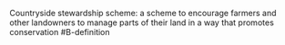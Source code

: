 Countryside stewardship scheme: a scheme to encourage farmers and other landowners to manage parts of their land in a way that promotes conservation
#B-definition 